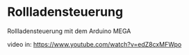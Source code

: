 # Rollladensteuerung
Rollladensteuerung mit dem Arduino MEGA


video in: https://www.youtube.com/watch?v=edZ8cxMFWpo
